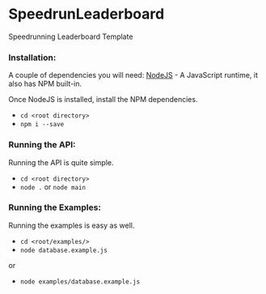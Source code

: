 # SpeedrunLeaderboard
Speedrunning Leaderboard Template

### Installation:
A couple of dependencies you will need: [NodeJS](https://nodejs.org/en/download/) - A JavaScript runtime, it also has NPM built-in.

Once NodeJS is installed, install the NPM dependencies.

- `cd <root directory>`
- `npm i --save`

### Running the API:
Running the API is quite simple.

- `cd <root directory>`
- `node .` or `node main`

### Running the Examples:
Running the examples is easy as well. 

- `cd <root/examples/>`
- `node database.example.js`

or

- `node examples/database.example.js`
